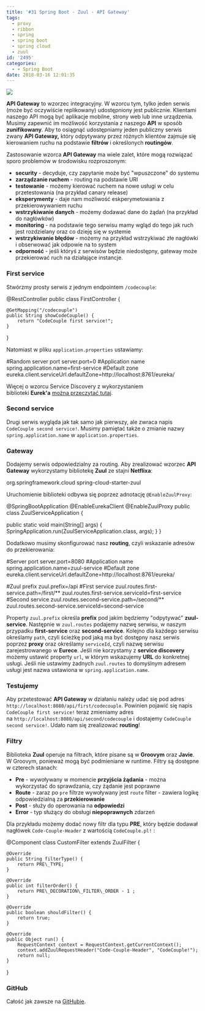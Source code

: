 ```yaml
---
title: '#31 Spring Boot - Zuul - API Gateway'
tags:
  - proxy
  - ribbon
  - spring
  - spring boot
  - spring cloud
  - zuul
id: '2495'
categories:
  - - Spring Boot
date: 2018-03-16 12:01:35
---
```


![](http://codecouple.pl/wp-content/uploads/2017/02/springBootArt.png)

**API Gateway** to wzorzec integracyjny. W wzorcu tym, tylko jeden serwis (może być oczywiście replikowany) udostępniony jest publicznie. Klientami naszego API mogą być aplikacje mobilne, strony web lub inne urządzenia. Musimy zapewnić im możliwość korzystania z naszego **API** w sposób **zunifikowany**. Aby to osiągnąć udostępniamy jeden publiczny serwis zwany **API Gateway,** który odpytywany przez różnych klientów zajmuje się kierowaniem ruchu na podstawie **filtrów** i określonych **routingów**.
<!-- more -->
Zastosowanie wzorca **API Gateway** ma wiele zalet, które mogą rozwiązać sporo problemów w środowisku rozproszonym:

*   **security** - decyduje, czy zapytanie może być "wpuszczone" do systemu
*   **zarządzanie ruchem** - routing na podstawie URI
*   **testowanie** - możemy kierować ruchem na nowe usługi w celu przetestowania (na przykład canary release)
*   **eksperymenty** - daje nam możliwość eskperymetowania z przekierowywaniem ruchu
*   **wstrzykiwanie danych** - możemy dodawać dane do żądań (na przykład do nagłówków)
*   **monitoring** - na podstawie tego serwisu mamy wgląd do tego jak ruch jest rozdzielany oraz co dzieję się w systemie
*   **wstrzykiwanie błędów** - możemy na przykład wstrzykiwać złe nagłówki i obserwować jak odpowie na to system
*   **odporność** - jeśli któryś z serwisów będzie niedostępny, gateway może przekierować ruch na działające instancje.

### First service

Stwórzmy prosty serwis z jednym endpointem `/codecouple`:

@RestController
public class FirstController {

    @GetMapping("/codecouple")
    public String showCodeCouple() {
        return "CodeCouple first service!";
    }
}

Natomiast w pliku `application.properties` ustawiamy:

#Random server port
server.port=0
#Application name
spring.application.name=first-service
#Default zone
eureka.client.serviceUrl.defaultZone=http://localhost:8761/eureka/

Więcej o wzorcu Service Discovery z wykorzystaniem biblioteki **Eurek'a** [można przeczytać tutaj](https://codecouple.pl/2017/09/29/19-spring-boot-microservice-registration-and-discovery-eureka/).

### Second service

Drugi serwis wygląda jak tak samo jak pierwszy, ale zwraca napis `CodeCouple second service!`. Musimy pamiętać także o zmianie nazwy `spring.application.name` w `application.properties`.

### Gateway

Dodajemy serwis odpowiedzialny za routing. Aby zrealizować wzorzec **API Gateway** wykorzystamy bibliotekę **Zuul** ze stajni **Netflixa**:

<dependency>
   <groupId>org.springframework.cloud</groupId>
   <artifactId>spring-cloud-starter-zuul</artifactId>
</dependency>

Uruchomienie biblioteki odbywa się poprzez adnotację `@EnableZuulProxy`:

@SpringBootApplication
@EnableEurekaClient
@EnableZuulProxy
public class ZuulServiceApplication {

   public static void main(String\[\] args) {
      SpringApplication.run(ZuulServiceApplication.class, args);
   }
}

Dodatkowo musimy skonfigurować nasz **routing**, czyli wskazanie adresów do przekierowania:

#Server port
server.port=8080
#Application name
spring.application.name=zuul-service
#Default zone
eureka.client.serviceUrl.defaultZone=http://localhost:8761/eureka/

#Zuul prefix
zuul.prefix=/api
#First service
zuul.routes.first-service.path=/first/\*\*
zuul.routes.first-service.serviceId=first-service
#Second service
zuul.routes.second-service.path=/second/\*\*
zuul.routes.second-service.serviceId=second-service

Property `zuul.prefix` określa **prefix** pod jakim będziemy "odpytywać" **zuul-service**. Następnie w `zuul.routes` podajemy nazwę serwisu, w naszym przypadku **first-service** oraz **second-service**. Kolejno dla każdego serwisu określamy `path`, czyli ścieżkę pod jaką ma być dostępny nasz serwis poprzez **proxy** oraz określamy `serviceId`, czyli nazwę serwisu zarejestrowanego w **Eurece**. Jeśli nie korzystamy z **service discovery** możemy ustawić property `url`, w którym wskazujemy **URL** do konkretnej usługi. Jeśli nie ustawimy żadnych `zuul.routes` to domyślnym adresem usługi jest nazwa ustawiona w `spring.application.name`.

### Testujemy

Aby przetestować **API Gateway** w działaniu należy udać się pod adres `http://localhost:8080/api/first/codecouple`. Powinien pojawić się napis `CodeCouple first service!` teraz zmieniamy adres na `http://localhost:8080/api/second/codecouple` i dostajemy `CodeCouple second service!`. Udało nam się zrealizować **routing**!

### Filtry

Biblioteka **Zuul** operuje na filtrach, które pisane są w **Groovym** oraz **Javie**. W Groovym, ponieważ mogą być podmieniane w runtime. Filtry są dostępne w czterech stanach:

*   **Pre** \- wywoływany w momencie **przyjścia żądania** - można wykorzystać do sprawdzania, czy żądanie jest poprawne
*   **Route** \- zaraz po `pre` filtrze wywoływany jest `route` filter - zawiera logikę odpowiedzialną za **przekierowanie**
*   **Post** \- służy do operowania na **odpowiedzi**
*   **Error** - typ służący do obsługi **niepoprawnych** zdarzeń

Dla przykładu możemy dodać nowy filtr dla typu **PRE**, który będzie dodawał nagłówek `Code-Couple-Header` z wartością `CodeCouple.pl!` :

@Component
class CustomFilter extends ZuulFilter {

    @Override
    public String filterType() {
        return PRE\_TYPE;
    }

    @Override
    public int filterOrder() {
        return PRE\_DECORATION\_FILTER\_ORDER - 1 ;
    }

    @Override
    public boolean shouldFilter() {
        return true;
    }

    @Override
    public Object run() {
        RequestContext context = RequestContext.getCurrentContext();
        context.addZuulRequestHeader("Code-Couple-Header", "CodeCouple!");
        return null;
    }
}

### GitHub

Całość jak zawsze na [GitHubie](https://github.com/kchrusciel/Spring-Boot-Examples).